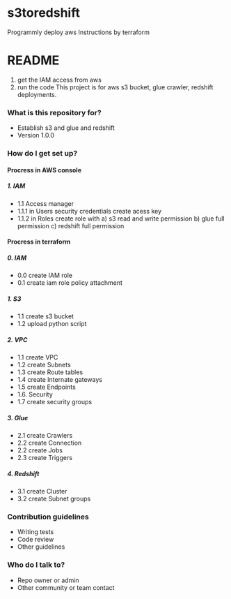 # s3toredshift
Programmly deploy aws Instructions by terraform 
# README #
1. get the IAM access from aws
2. run the code
This project is for aws s3 bucket, glue crawler, redshift deployments.
### What is this repository for? ###
* Establish s3 and glue and redshift
* Version 1.0.0
### How do I get set up? ###
#### Procress in AWS console ####
##### 1. IAM #####
*	1.1 Access manager
* 	1.1.1 in Users security credentials create acess key
* 	1.1.2 in Roles create role with a) s3 read and write permission b) glue full permission c) redshift full permission
#### Procress in terraform ####
##### 0. IAM #####
* 0.0 create IAM role
* 0.1 create iam role policy attachment
##### 1. S3 #####
* 1.1 create s3 bucket
* 1.2 upload python script
##### 2. VPC #####
* 1.1 create VPC
* 1.2 create Subnets
* 1.3 create Route tables
* 1.4 create Internate gateways 
* 1.5 create Endpoints
* 1.6. Security
* 1.7 create security groups
##### 3. Glue #####
* 2.1 create Crawlers
* 2.2 create Connection
* 2.2 create Jobs
* 2.3 create Triggers
##### 4. Redshift #####
* 3.1 create Cluster
* 3.2 create Subnet groups
### Contribution guidelines ###
* Writing tests
* Code review
* Other guidelines
### Who do I talk to? ###
* Repo owner or admin
* Other community or team contact
